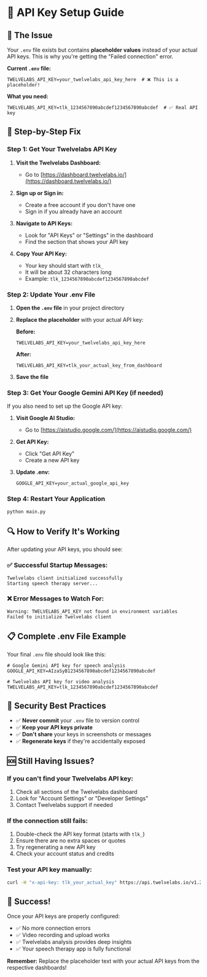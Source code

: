 # 🔑 API Key Setup Guide

## 🎯 **The Issue**

Your `.env` file exists but contains **placeholder values** instead of your actual API keys. This is why you're getting the "Failed connection" error.

**Current `.env` file:**
```env
TWELVELABS_API_KEY=your_twelvelabs_api_key_here  # ❌ This is a placeholder!
```

**What you need:**
```env
TWELVELABS_API_KEY=tlk_1234567890abcdef1234567890abcdef  # ✅ Real API key
```

## 🚀 **Step-by-Step Fix**

### **Step 1: Get Your Twelvelabs API Key**

1. **Visit the Twelvelabs Dashboard:**
   - Go to [https://dashboard.twelvelabs.io/](https://dashboard.twelvelabs.io/)

2. **Sign up or Sign in:**
   - Create a free account if you don't have one
   - Sign in if you already have an account

3. **Navigate to API Keys:**
   - Look for "API Keys" or "Settings" in the dashboard
   - Find the section that shows your API key

4. **Copy Your API Key:**
   - Your key should start with `tlk_`
   - It will be about 32 characters long
   - Example: `tlk_1234567890abcdef1234567890abcdef`

### **Step 2: Update Your .env File**

1. **Open the `.env` file** in your project directory

2. **Replace the placeholder** with your actual API key:

   **Before:**
   ```env
   TWELVELABS_API_KEY=your_twelvelabs_api_key_here
   ```

   **After:**
   ```env
   TWELVELABS_API_KEY=tlk_your_actual_key_from_dashboard
   ```

3. **Save the file**

### **Step 3: Get Your Google Gemini API Key (if needed)**

If you also need to set up the Google API key:

1. **Visit Google AI Studio:**
   - Go to [https://aistudio.google.com/](https://aistudio.google.com/)

2. **Get API Key:**
   - Click "Get API Key"
   - Create a new API key

3. **Update .env:**
   ```env
   GOOGLE_API_KEY=your_actual_google_api_key
   ```

### **Step 4: Restart Your Application**

```bash
python main.py
```

## 🔍 **How to Verify It's Working**

After updating your API keys, you should see:

### **✅ Successful Startup Messages:**
```
Twelvelabs client initialized successfully
Starting speech therapy server...
```

### **❌ Error Messages to Watch For:**
```
Warning: TWELVELABS_API_KEY not found in environment variables
Failed to initialize Twelvelabs client
```

## 📋 **Complete .env File Example**

Your final `.env` file should look like this:

```env
# Google Gemini API key for speech analysis
GOOGLE_API_KEY=AIzaSyB1234567890abcdef1234567890abcdef

# Twelvelabs API key for video analysis
TWELVELABS_API_KEY=tlk_1234567890abcdef1234567890abcdef
```

## 🔐 **Security Best Practices**

- ✅ **Never commit** your `.env` file to version control
- ✅ **Keep your API keys private**
- ✅ **Don't share** your keys in screenshots or messages
- ✅ **Regenerate keys** if they're accidentally exposed

## 🆘 **Still Having Issues?**

### **If you can't find your Twelvelabs API key:**
1. Check all sections of the Twelvelabs dashboard
2. Look for "Account Settings" or "Developer Settings"
3. Contact Twelvelabs support if needed

### **If the connection still fails:**
1. Double-check the API key format (starts with `tlk_`)
2. Ensure there are no extra spaces or quotes
3. Try regenerating a new API key
4. Check your account status and credits

### **Test your API key manually:**
```bash
curl -H "x-api-key: tlk_your_actual_key" https://api.twelvelabs.io/v1.2/indexes
```

## 🎉 **Success!**

Once your API keys are properly configured:
- ✅ No more connection errors
- ✅ Video recording and upload works
- ✅ Twelvelabs analysis provides deep insights
- ✅ Your speech therapy app is fully functional

**Remember:** Replace the placeholder text with your actual API keys from the respective dashboards!